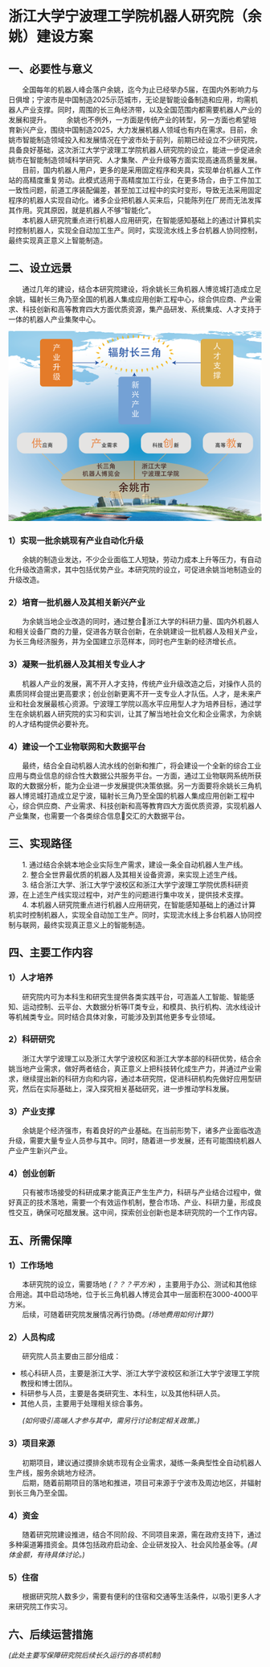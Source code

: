 

# 浙江大学宁波理工学院机器人研究院（余姚）建设方案
## 一、必要性与意义
&nbsp;&nbsp;&nbsp;&nbsp;&nbsp;&nbsp;&nbsp;全国每年的机器人峰会落户余姚，迄今为止已经举办5届，在国内外影响力与日俱增；宁波市是中国制造2025示范城市，无论是智能设备制造和应用，均需机器人产业支撑。同时，周围的长三角经济带，以及全国范围内都需要机器人产业的发展和提升。 
&nbsp;&nbsp;&nbsp;&nbsp;&nbsp;&nbsp;&nbsp;余姚也不例外，一方面是传统产业的转型，另一方面也希望培育新兴产业，围绕中国制造2025，大力发展机器人领域也有内在需求。目前，余姚市智能制造领域投入和发展情况在宁波市处于前列，前期已经设立不少研究院，具备良好基础，这次浙江大学宁波理工学院机器人研究院的设立，能进一步促进余姚市在智能制造领域科学研究、人才集聚、产业升级等方面实现高速高质量发展。
&nbsp;&nbsp;&nbsp;&nbsp;&nbsp;&nbsp;&nbsp;目前，国内机器人用户，更多的是采用固定程序和夹具，实现单台机器人工作站的高精度重复劳动。此模式适用于高精度加工行业，在更多场合，由于工件加工一致性问题，前道工序装配偏差，甚至加工过程中的实时变形，导致无法采用固定程序的机器人实现自动化。诸多企业把机器人买来后，只能陈列在厂房而无法发挥其作用。究其原因，就是机器人不够“智能化”。  
&nbsp;&nbsp;&nbsp;&nbsp;&nbsp;&nbsp;&nbsp;本机器人研究院重点进行机器人应用研究，在智能感知基础上的通过计算机实时控制机器人，实现全自动加工生产。同时，实现流水线上多台机器人协同控制，最终实现真正意义上智能制造。

## 二、设立远景
&nbsp;&nbsp;&nbsp;&nbsp;&nbsp;&nbsp;&nbsp;通过几年的建设，结合本研究院建设，将余姚长三角机器人博览城打造成立足余姚，辐射长三角乃至全国的机器人集成应用创新工程中心，综合供应商、产业需求、科技创新和高等教育四大方面优质资源，集产品研发、系统集成、人才支持于一体的机器人产业集聚中心。
<center>
   <img src="https://raw.githubusercontent.com/20181012yuyaorobot/prepare/master/small2_1.png" > 
</center>
 
 ### 1）实现一批余姚现有产业自动化升级
&nbsp;&nbsp;&nbsp;&nbsp;&nbsp;&nbsp;&nbsp;余姚的制造业发达，不少企业面临工人短缺，劳动力成本上升等压力，有自动化升级改造需求，其中包括优势产业。本研究院的设立，可促进余姚当地制造业的升级改造。
 ### 2）培育一批机器人及其相关新兴产业
&nbsp;&nbsp;&nbsp;&nbsp;&nbsp;&nbsp;&nbsp;为余姚当地企业改造的同时，通过整合浙江大学的科研力量、国内外机器人和相关设备厂商的力量，促进各方联合创新，在余姚建设一批机器人及相关产业，为长三角经济服务，并为全国建立示范样本，同时也产生新的经济增长点。
 ### 3）凝聚一批机器人及其相关专业人才
&nbsp;&nbsp;&nbsp;&nbsp;&nbsp;&nbsp;&nbsp;机器人产业的发展，离不开人才支持，传统产业升级改造之后，对操作人员的素质同样会提出更高要求；创业创新更离不开一支专业人才队伍。人才，是未来产业和社会发展最核心资源。宁波理工学院以高水平应用型人才为培养目标，通过学生在余姚机器人研究院的实习和实训，让其了解当地社会文化和企业需求，为余姚的人才结构提供必要补充。
 ### 4）建设一个工业物联网和大数据平台
&nbsp;&nbsp;&nbsp;&nbsp;&nbsp;&nbsp;&nbsp;最终，结合全自动机器人流水线的创新和推广，将会建设一个全新的综合工业应用与商业信息的综合性大数据公共服务平台。一方面，通过工业物联网系统所获取的大数据分析，能为企业进一步发展提供决策依据。另一方面要将余姚长三角机器人博览城打造成立足宁波，辐射长三角乃至全国的机器人集成应用创新工程中心，综合供应商、产业需求、科技创新和高等教育四大方面优质资源，实现机器人产业集聚，也需要一个各类综合信息交汇的大数据平台。



## 三、实现路径
&nbsp;&nbsp;&nbsp;&nbsp;&nbsp;&nbsp;&nbsp;1. 通过结合余姚本地企业实际生产需求，建设一条全自动机器人生产线。  
&nbsp;&nbsp;&nbsp;&nbsp;&nbsp;&nbsp;&nbsp;2. 整合全世界最优质的机器人及其相关设备资源，来实现上述生产线。  
&nbsp;&nbsp;&nbsp;&nbsp;&nbsp;&nbsp;&nbsp;3. 结合浙江大学、浙江大学宁波校区和浙江大学宁波理工学院优质科研资源，在上述生产线实现过程中，对产生的问题进行集中攻关，提供技术支撑。  
&nbsp;&nbsp;&nbsp;&nbsp;&nbsp;&nbsp;&nbsp;4. 本机器人研究院重点进行机器人应用研究，在智能感知基础上的通过计算机实时控制机器人，实现全自动加工生产。同时，实现流水线上多台机器人协同控制与联网，最终实现真正意义上的智能制造。

## 四、主要工作内容
### 1）人才培养
&nbsp;&nbsp;&nbsp;&nbsp;&nbsp;&nbsp;&nbsp;研究院内可为本科生和研究生提供各类实践平台，可涵盖人工智能、智能感知、运动控制、云平台、大数据分析等IT类专业，和模具、执行机构、流水线设计等机械类专业。同时结合具体对象，可能涉及到其他更多专业领域。
### 2）科研研究
&nbsp;&nbsp;&nbsp;&nbsp;&nbsp;&nbsp;&nbsp;浙江大学宁波理工以及浙江大学宁波校区和浙江大学本部的科研优势，结合余姚当地产业需求，做好两者结合，真正意义上把科技转化成生产力，并通过产业需求，继续提出新的科研方向和内容，通过本研究院，促进科研机构先做好应用型研究，然后在实际基础上，深入探究相关基础研究，进一步推动学科发展。
### 3）产业支撑
&nbsp;&nbsp;&nbsp;&nbsp;&nbsp;&nbsp;&nbsp;余姚是个经济强市，有着良好的产业基础。在当前形势下，诸多产业面临改造升级，需要大量专业人员参与其中。同时，随着进一步发展，还有可能围绕机器人产业产生新兴产业。
### 4）创业创新
&nbsp;&nbsp;&nbsp;&nbsp;&nbsp;&nbsp;&nbsp;只有被市场接受的科研成果才能真正产生生产力，科研与产业结合过程中，做好真正的技术落地，需要一个有效运作机制，整合市场、产业、科研力量，形成良性交互，确保可吃醋发展。这中间，探索创业创新也是本研究院的一个工作内容。

## 五、所需保障
### 1）工作场地
&nbsp;&nbsp;&nbsp;&nbsp;&nbsp;&nbsp;&nbsp;本研究院的设立，需要场地 _(？？？平方米)_ ，主要用于办公、测试和其他综合用途。其中启动场地，位于长三角机器人博览会其中一层面积在3000-4000平方米。  
&nbsp;&nbsp;&nbsp;&nbsp;&nbsp;&nbsp;&nbsp;后续，可随着研究院发展情况再行协商。_(场地费用如何计算?)_

### 2）人员构成
&nbsp;&nbsp;&nbsp;&nbsp;&nbsp;&nbsp;&nbsp;研究院人员主要由三部分组成：
* 核心科研人员，主要是浙江大学、浙江大学宁波校区和浙江大学宁波理工学院教授和博士团队。
* 科研参与人员，主要是各类研究生、本科生，以及其他科研人员。
* 其他人员，主要用于处理相关综合事务。  
  
&nbsp;&nbsp;&nbsp;&nbsp;&nbsp;&nbsp;&nbsp;_(如何吸引高端人才参与其中，需另行讨论制定相关政策。)_

### 3）项目来源
&nbsp;&nbsp;&nbsp;&nbsp;&nbsp;&nbsp;&nbsp;初期项目，建议通过摸排余姚市现有企业需求，凝练一条典型性全自动机器人生产线，服务余姚地方经济。  
&nbsp;&nbsp;&nbsp;&nbsp;&nbsp;&nbsp;&nbsp;后期，随着前期项目的落地和推进，项目可来源于宁波市及周边地区，并辐射到长三角乃至全国。

### 4）资金
&nbsp;&nbsp;&nbsp;&nbsp;&nbsp;&nbsp;&nbsp;随着研究院建设推进，结合不同阶段、不同项目来源，需在政府支持下，通过多种渠道筹措资金。具体包括政府启动金、企业研发投入、社会风险基金等。_(具体金额，有待具体讨论。)_
### 5）住宿
&nbsp;&nbsp;&nbsp;&nbsp;&nbsp;&nbsp;&nbsp;根据研究院人数多少，需要有便利的住宿和交通等生活条件，以吸引更多人才来研究院工作实习。
## 六、后续运营措施
_(此处主要写保障研究院后续长久运行的各项机制)_

